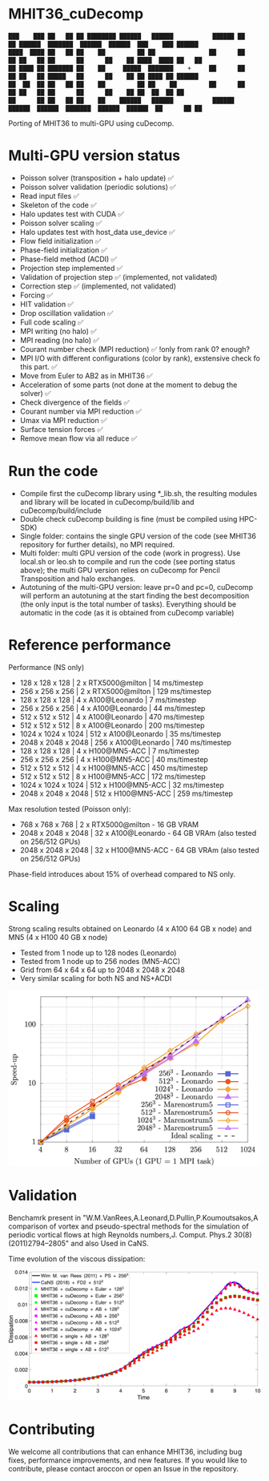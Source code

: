 # MHIT36_cuDecomp

~~~text
███    ███ ██   ██ ██ ████████ ██████   ██████           ██████ ██    ██ ██████  ███████  ██████  ██████  ███    ███ ██████  
████  ████ ██   ██ ██    ██         ██ ██               ██      ██    ██ ██   ██ ██      ██      ██    ██ ████  ████ ██   ██ 
██ ████ ██ ███████ ██    ██     █████  ███████    +     ██      ██    ██ ██   ██ █████   ██      ██    ██ ██ ████ ██ ██████  
██  ██  ██ ██   ██ ██    ██         ██ ██    ██         ██      ██    ██ ██   ██ ██      ██      ██    ██ ██  ██  ██ ██      
██      ██ ██   ██ ██    ██    ██████   ██████           ██████  ██████  ██████  ███████  ██████  ██████  ██      ██ ██      
~~~

Porting of MHIT36 to multi-GPU using cuDecomp.

# Multi-GPU version status

- Poisson solver (transposition + halo update) ✅
- Poisson solver validation (periodic solutions) ✅
- Read input files ✅
- Skeleton of the code  ✅
- Halo updates test with CUDA ✅
- Poisson solver scaling ✅
- Halo updates test with host_data use_device ✅
- Flow field initialization ✅
- Phase-field initialization ✅
- Phase-field method (ACDI) ✅
- Projection step implemented ✅
- Validation of projection step ✅ (implemented, not validated)
- Correction step ✅ (implemented, not validated)
- Forcing ✅
- HIT validation ✅
- Drop oscillation validation ✅
- Full code scaling ✅
- MPI writing (no halo)  ✅
- MPI reading (no halo)  ✅
- Courant number check (MPI reduction) ✅ !only from rank 0? enough?
- MPI I/O with different configurations (color by rank), exstensive check fo this part. ✅
- Move from Euler to AB2 as in MHIT36  ✅
- Acceleration of some parts (not done at the moment to debug the solver) ✅
- Check divergence of the fields ✅
- Courant number via MPI reduction ✅
- Umax via MPI reduction ✅
- Surface tension forces ✅
- Remove mean flow via all reduce ✅

# Run the code

- Compile first the cuDecomp library using *_lib.sh, the resulting modules and library will be located in cuDecomp/build/lib and cuDecomp/build/include
- Double check cuDecomp building is fine (must be compiled using HPC-SDK)
- Single folder: contains the single GPU version of the code (see MHIT36 repository for further details), no MPI required.
- Multi folder: multi GPU version of the code (work in progress). Use local.sh or leo.sh to compile and run the code (see porting status above); the multi GPU version relies on cuDecomp for Pencil Transposition and halo exchanges.
- Autotuning of the multi-GPU version: leave pr=0 and pc=0, cuDecomp will perform an autotuning at the start finding the best decomposition (the only input is the total number of tasks). Everything should be automatic in the code (as it is obtained from cuDecomp variable)


# Reference performance

Performance (NS only)
* 128 x 128 x 128 | 2 x RTX5000@milton |   14 ms/timestep
* 256 x 256 x 256 | 2 x RTX5000@milton |  129 ms/timestep
* 128 x 128 x 128 | 4 x A100@Leonardo  |    7 ms/timestep
* 256 x 256 x 256 | 4 x A100@Leonardo  |   44 ms/timestep
* 512 x 512 x 512 | 4 x A100@Leonardo  |  470 ms/timestep
* 512 x 512 x 512 | 8 x A100@Leonardo  |  200 ms/timestep
* 1024 x 1024 x 1024 | 512 x A100@Leonardo | 35 ms/timestep
* 2048 x 2048 x 2048 | 256 x A100@Leonardo | 740 ms/timestep
* 128 x 128 x 128 | 4 x H100@MN5-ACC   |    7 ms/timestep
* 256 x 256 x 256 | 4 x H100@MN5-ACC   |   40 ms/timestep
* 512 x 512 x 512 | 4 x H100@MN5-ACC   |  450 ms/timestep
* 512 x 512 x 512 | 8 x H100@MN5-ACC   |  172 ms/timestep
* 1024 x 1024 x 1024 | 512 x H100@MN5-ACC  | 32 ms/timestep
* 2048 x 2048 x 2048 | 512 x H100@MN5-ACC  | 259 ms/timestep

Max resolution tested (Poisson only):
*  768 x  768 x  768 | 2 x RTX5000@milton - 16 GB VRAM
* 2048 x 2048 x 2048 | 32 x A100@Leonardo - 64 GB VRAm (also tested on 256/512 GPUs)
* 2048 x 2048 x 2048 | 32 x H100@MN5-ACC  - 64 GB VRAm (also tested on 256/512 GPUs)

Phase-field introduces about 15% of overhead compared to NS only.

# Scaling

Strong scaling results obtained on Leonardo (4 x A100 64 GB x node) and MN5 (4 x H100 40 GB x node)
* Tested from 1 node up to 128 nodes (Leonardo)
* Tested from 1 node up to 256 nodes (MN5-ACC)
* Grid from 64 x 64 x 64 up to 2048 x 2048 x 2048
* Very similar scaling for both NS and NS+ACDI

![Scal](val/scaling.png)


# Validation

Benchamrk present in "W.M.VanRees,A.Leonard,D.Pullin,P.Koumoutsakos,A comparison of vortex and pseudo-spectral methods for the simulation of periodic vortical flows at high Reynolds numbers,J. Comput. Phys.2 30(8)(2011)2794–2805" and also Used in CaNS.

Time evolution of the viscous dissipation:

![Test](val/val.png)


# Contributing

We welcome all contributions that can enhance MHIT36, including bug fixes, performance improvements, and new features. 
If you would like to contribute, please contact aroccon or open an Issue in the repository.
